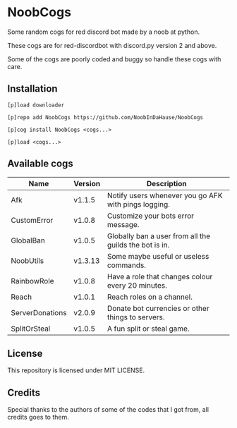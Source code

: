 # NoobCogs

Some random cogs for red discord bot made by a noob at python.

These cogs are for red-discordbot with discord.py version 2 and above.

Some of the cogs are poorly coded and buggy so handle these cogs with care.

## Installation

```
[p]load downloader

[p]repo add NoobCogs https://github.com/NoobInDaHause/NoobCogs

[p]cog install NoobCogs <cogs...>

[p]load <cogs...>
```

## Available cogs

| Name            |  Version  | Description                                                      |
| --------------- | --------- | ---------------------------------------------------------------- |
| Afk             |  v1.1.5   | Notify users whenever you go AFK with pings logging.             |
| CustomError     |  v1.0.8   | Customize your bots error message.                               |
| GlobalBan       |  v1.0.5   | Globally ban a user from all the guilds the bot is in.           |
| NoobUtils       |  v1.3.13  | Some maybe useful or useless commands.                           |
| RainbowRole     |  v1.0.8   | Have a role that changes colour every 20 minutes.                |
| Reach           |  v1.0.1   | Reach roles on a channel.                                        |
| ServerDonations |  v2.0.9   | Donate bot currencies or other things to servers.                |
| SplitOrSteal    |  v1.0.5   | A fun split or steal game.                                       |

## License

This repository is licensed under MIT LICENSE.

## Credits

Special thanks to the authors of some of the codes that I got from, all credits goes to them.
